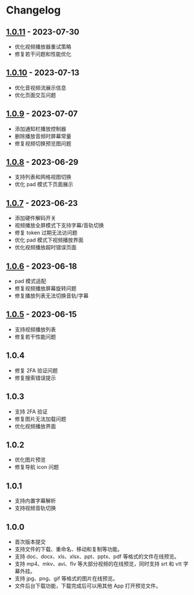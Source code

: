 # Changelog

## [1.0.11](https://github.com/xlist-io/xlist/releases/tag/1.0.11) - 2023-07-30

- 优化视频播放器重试策略
- 修复若干问题和性能优化

## [1.0.10](https://github.com/xlist-io/xlist/releases/tag/1.0.10) - 2023-07-13

- 优化音视频流展示信息
- 优化页面交互问题

## [1.0.9](https://github.com/xlist-io/xlist/releases/tag/1.0.9) - 2023-07-07

- 添加通知栏播放控制器
- 删除播放音频时屏幕常量
- 修复视频切换预览图问题

## [1.0.8](https://github.com/xlist-io/xlist/releases/tag/1.0.8) - 2023-06-29

- 支持列表和网格视图切换
- 优化 pad 模式下页面展示

## [1.0.7](https://github.com/xlist-io/xlist/releases/tag/1.0.7) - 2023-06-23

- 添加硬件解码开关
- 视频播放全屏模式下支持字幕/音轨切换
- 修复 token 过期无法访问题
- 优化 pad 模式下视频播放界面
- 优化视频播放超时错误页面

## [1.0.6](https://github.com/xlist-io/xlist/releases/tag/1.0.6) - 2023-06-18

- pad 模式适配
- 修复视频播放屏幕旋转问题
- 修复播放列表无法切换音轨/字幕

## [1.0.5](https://github.com/xlist-io/xlist/releases/tag/1.0.5) - 2023-06-15

- 支持视频播放列表
- 修复若干性能问题

## 1.0.4

- 修复 2FA 验证问题
- 修复搜索错误提示

## 1.0.3

- 支持 2FA 验证
- 修复图片无法加载问题
- 优化视频播放界面

## 1.0.2

- 优化图片预览
- 修复导航 icon 问题

## 1.0.1

- 支持内置字幕解析
- 支持视频音轨切换

## 1.0.0

- 首次版本提交
- 支持文件的下载、重命名、移动和复制等功能。
- 支持 doc、docx、xls、xlsx、ppt、pptx、pdf 等格式的文件在线预览。
- 支持 mp4、mkv、avi、flv 等大部分视频的在线预览，同时支持 srt 和 vtt 字幕外挂。
- 支持 jpg、png、gif 等格式的图片在线预览。
- 文件后台下载功能，下载完成后可以用其他 App 打开预览文件。
